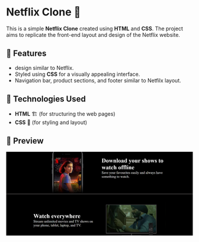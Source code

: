 # Netflix Clone 🛒

This is a simple **Netflix Clone** created using **HTML** and **CSS**. The project aims to replicate the front-end layout and design of the Netflix website.

## 📌 Features
- design similar to Netflix.
- Styled using **CSS** for a visually appealing interface.
- Navigation bar, product sections, and footer similar to Netfilx layout.

## 🚀 Technologies Used
- **HTML** 🏗️ (for structuring the web pages)
- **CSS** 🎨 (for styling and layout)

## 📸 Preview
![Netflix Clone Screenshot](https://github.com/hbSrujana/Netflix-clone/blob/main/output2.png?raw=true)


